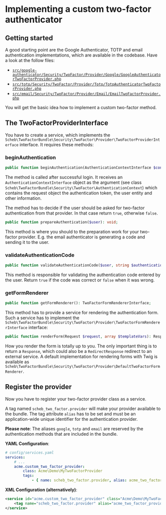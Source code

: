 Implementing a custom two-factor authenticator
==============================================

## Getting started

A good starting point are the Google Authenticator, TOTP and email authentication implementations, which are
available in the codebase. Have a look at the follow files:

- [`src/google-authenticator/Security/TwoFactor/Provider/Google/GoogleAuthenticatorTwoFactorProvider.php`](https://github.com/scheb/2fa/tree/5.x/src/google-authenticator/Security/TwoFactor/Provider/Google/GoogleAuthenticatorTwoFactorProvider.php)
- [`src/totp/Security/TwoFactor/Provider/Totp/TotpAuthenticatorTwoFactorProvider.php`](https://github.com/scheb/2fa/tree/5.x/src/totp/Security/TwoFactor/Provider/Totp/TotpAuthenticatorTwoFactorProvider.php)
- [`src/email/Security/TwoFactor/Provider/Email/EmailTwoFactorProvider.php`](https://github.com/scheb/2fa/tree/5.x/src/email/Security/TwoFactor/Provider/Email/EmailTwoFactorProvider.php)

You will get the basic idea how to implement a custom two-factor method.

## The TwoFactorProviderInterface

You have to create a service, which implements the
`Scheb\TwoFactorBundle\Security\TwoFactor\Provider\TwoFactorProviderInterface` interface. It requires these methods:

### beginAuthentication

```php
public function beginAuthentication(AuthenticationContextInterface $context): bool;
```

The method is called after successful login. It receives an `AuthenticationContextInterface` object as the argument
(see class `Scheb\TwoFactorBundle\Security\TwoFactor\AuthenticationContext`) which contains the request object the
authentication token, the user entity and other information.

The method has to decide if the user should be asked for two-factor authentication from that provider. In that case
return `true`, otherwise `false`.

```php
public function prepareAuthentication($user): void;
```

This method is where you should to the preparation work for your two-factor provider. E.g. the email authenticator is
generating a code and sending it to the user.

### validateAuthenticationCode

```php
public function validateAuthenticationCode($user, string $authenticationCode): bool;
```

This method is responsible for validating the authentication code entered by the user. Return `true` if the code was
correct or `false` when it was wrong.

### getFormRenderer

```php
public function getFormRenderer(): TwoFactorFormRendererInterface;
```

This method has to provide a service for rendering the authentication form. Such a service has to implement the
`Scheb\TwoFactorBundle\Security\TwoFactor\Provider\TwoFactorFormRendererInterface` interface:

```php
public function renderForm(Request $request, array $templateVars): Response;
```

How you render the form is totally up to you. The only important thing is to return a `Response`, which could also be a
`RedirectResponse` redirect to an external service. A default implementation for rendering forms with Twig is available
as `Scheb\TwoFactorBundle\Security\TwoFactor\Provider\DefaultTwoFactorFormRenderer`.

## Register the provider

Now you have to register your two-factor provider class as a service.

A tag named `scheb_two_factor.provider` will make your provider available to the bundle. The tag attribute `alias` has
to be set and must be an application-wide unique identifier for the authentication provider.

**Please note**: The aliases `google`, `totp` and `email` are reserved by the authentication methods that are included
in the bundle.

**YAML Configuration**:
```yaml
# config/services.yaml
services:
    # ...
    acme.custom_two_factor_provider:
        class: Acme\Demo\MyTwoFactorProvider
        tags:
            - { name: scheb_two_factor.provider, alias: acme_two_factor_provider }
```

**XML Configuration (alternatively)**:
```xml
<service id="acme.custom_two_factor_provider" class="Acme\Demo\MyTwoFactorProvider">
	<tag name="scheb_two_factor.provider" alias="acme_two_factor_provider" />
</service>
```
